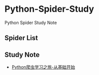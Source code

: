 # Python-Spider-Study
Python Spider Study Note

## Spider List

## Study Note 
- [Python爬虫学习之旅-从基础开始](https://ns96.com/2018/01/09/python-spider-start/)
